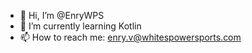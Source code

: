 - 👋 Hi, I’m @EnryWPS
- 🌱 I’m currently learning Kotlin
- 📫 How to reach me: enry.v@whitespowersports.com


